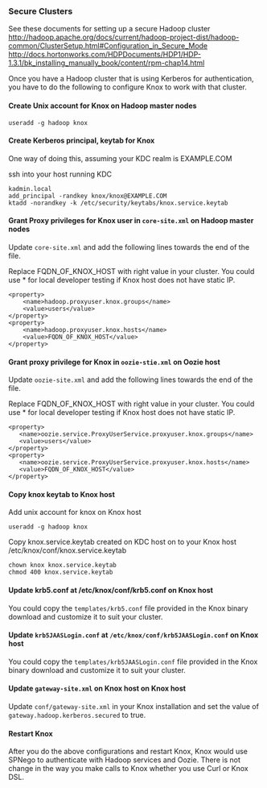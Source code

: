 <!---
   Licensed to the Apache Software Foundation (ASF) under one or more
   contributor license agreements.  See the NOTICE file distributed with
   this work for additional information regarding copyright ownership.
   The ASF licenses this file to You under the Apache License, Version 2.0
   (the "License"); you may not use this file except in compliance with
   the License.  You may obtain a copy of the License at

       http://www.apache.org/licenses/LICENSE-2.0

   Unless required by applicable law or agreed to in writing, software
   distributed under the License is distributed on an "AS IS" BASIS,
   WITHOUT WARRANTIES OR CONDITIONS OF ANY KIND, either express or implied.
   See the License for the specific language governing permissions and
   limitations under the License.
--->

### Secure Clusters ###

See these documents for setting up a secure Hadoop cluster
http://hadoop.apache.org/docs/current/hadoop-project-dist/hadoop-common/ClusterSetup.html#Configuration_in_Secure_Mode
http://docs.hortonworks.com/HDPDocuments/HDP1/HDP-1.3.1/bk_installing_manually_book/content/rpm-chap14.html

Once you have a Hadoop cluster that is using Kerberos for authentication, you have to do the following to configure Knox to work with that cluster.

#### Create Unix account for Knox on Hadoop master nodes ####

    useradd -g hadoop knox

#### Create Kerberos principal, keytab for Knox ####

One way of doing this, assuming your KDC realm is EXAMPLE.COM

ssh into your host running KDC

    kadmin.local
    add_principal -randkey knox/knox@EXAMPLE.COM
    ktadd -norandkey -k /etc/security/keytabs/knox.service.keytab

#### Grant Proxy privileges for Knox user in `core-site.xml` on Hadoop master nodes ####

Update `core-site.xml` and add the following lines towards the end of the file.

Replace FQDN_OF_KNOX_HOST with right value in your cluster.
You could use * for local developer testing if Knox host does not have static IP.

    <property>
        <name>hadoop.proxyuser.knox.groups</name>
        <value>users</value>
    </property>
    <property>
        <name>hadoop.proxyuser.knox.hosts</name>
        <value>FQDN_OF_KNOX_HOST</value>
    </property>

#### Grant proxy privilege for Knox in `oozie-stie.xml` on Oozie host ####

Update `oozie-site.xml` and add the following lines towards the end of the file.

Replace FQDN_OF_KNOX_HOST with right value in your cluster.
You could use * for local developer testing if Knox host does not have static IP.

    <property>
       <name>oozie.service.ProxyUserService.proxyuser.knox.groups</name>
       <value>users</value>
    </property>
    <property>
       <name>oozie.service.ProxyUserService.proxyuser.knox.hosts</name>
       <value>FQDN_OF_KNOX_HOST</value>
    </property>

#### Copy knox keytab to Knox host ####

Add unix account for knox on Knox host

    useradd -g hadoop knox

Copy knox.service.keytab created on KDC host on to your Knox host /etc/knox/conf/knox.service.keytab

    chown knox knox.service.keytab
    chmod 400 knox.service.keytab

#### Update krb5.conf at /etc/knox/conf/krb5.conf on Knox host ####

You could copy the `templates/krb5.conf` file provided in the Knox binary download and customize it to suit your cluster.

#### Update `krb5JAASLogin.conf` at `/etc/knox/conf/krb5JAASLogin.conf` on Knox host ####

You could copy the `templates/krb5JAASLogin.conf` file provided in the Knox binary download and customize it to suit your cluster.

#### Update `gateway-site.xml` on Knox host on Knox host ####

Update `conf/gateway-site.xml` in your Knox installation and set the value of `gateway.hadoop.kerberos.secured` to true.

#### Restart Knox ####

After you do the above configurations and restart Knox, Knox would use SPNego to authenticate with Hadoop services and Oozie.
There is not change in the way you make calls to Knox whether you use Curl or Knox DSL.